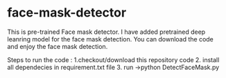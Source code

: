 # face-mask-detector

This is pre-trained Face mask detector. I have added pretrained deep leanring model for the face mask detection. You can download the code and enjoy the face mask detection.

Steps to run the code :
1.checkout/download this repository code
2. install all dependecies in requirement.txt file
3. run ->python DetectFaceMask.py


